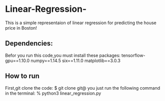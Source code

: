 # Linear-Regression-
This is a simple representaion of linear regression for predicting the house price in Boston!
## Dependencies:
Befor you run this code,you must install these packages:
  tensorflow-gpu==1.10.0
  numpy==1.14.5
  six==1.11.0
  matplotlib==3.0.3
## How to run
First,git clone the code:
$ git clone git@
you just run the following command in the terminal:
% python3 linear_regression.py
